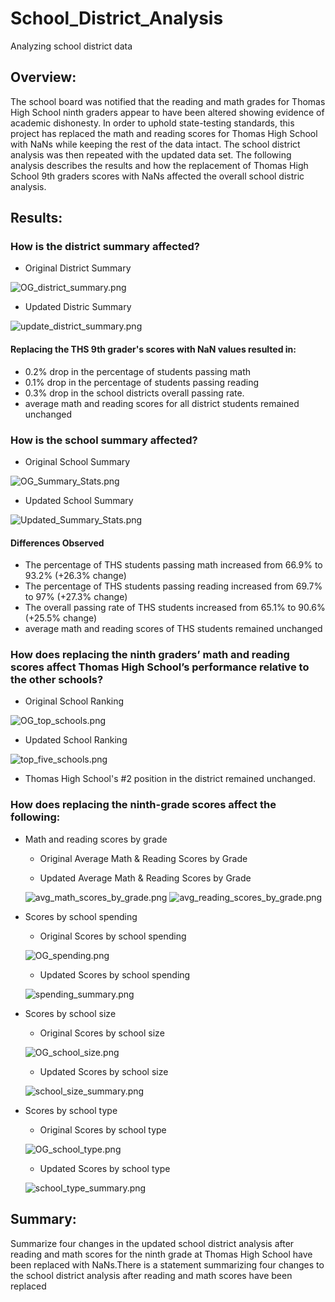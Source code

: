 # School_District_Analysis
Analyzing school district data

## Overview: 
The school board was notified that the reading and math grades for Thomas High School ninth graders appear to have been altered showing evidence of academic dishonesty. In order to uphold state-testing standards, this project has replaced the math and reading scores for Thomas High School with NaNs while keeping the rest of the data intact. The school district analysis was then repeated with the updated data set. The following analysis describes the results and how the replacement of Thomas High School 9th graders scores with NaNs affected the overall school distric analysis.

## Results: 

### How is the district summary affected?
  - Original District Summary
  
  ![OG_district_summary.png](https://github.com/ashleycvirga/School_District_Analysis/blob/66098b866d201f14665b1c82aa5e1785e3c7fc0e/Resources/OG_district_summary.png)
  
  - Updated Distric Summary
  
  ![update_district_summary.png](https://github.com/ashleycvirga/School_District_Analysis/blob/66098b866d201f14665b1c82aa5e1785e3c7fc0e/Resources/update_district_summary.png)
  
#### Replacing the THS 9th grader's scores with NaN values resulted in:
* 0.2% drop in the percentage of students passing math
* 0.1% drop in the percentage of students passing reading
* 0.3% drop in the school districts overall passing rate.
* average math and reading scores for all district students remained unchanged

### How is the school summary affected?
  - Original School Summary
  
  ![OG_Summary_Stats.png](https://github.com/ashleycvirga/School_District_Analysis/blob/e18ef213945aee4d1e9cc5973766611f65a4e1be/Resources/OG_Summary_Stats.png)
  
  - Updated School Summary
  
  ![Updated_Summary_Stats.png](https://github.com/ashleycvirga/School_District_Analysis/blob/66098b866d201f14665b1c82aa5e1785e3c7fc0e/Resources/Updated_Summary_Stats.png)

#### Differences Observed
* The percentage of THS students passing math increased from 66.9% to 93.2% (+26.3% change)
* The percentage of THS students passing reading increased from 69.7% to 97% (+27.3% change)
* The overall passing rate of THS students increased from 65.1% to 90.6% (+25.5% change)
* average math and reading scores of THS students remained unchanged 

### How does replacing the ninth graders’ math and reading scores affect Thomas High School’s performance relative to the other schools?
  - Original School Ranking
  
  ![OG_top_schools.png](https://github.com/ashleycvirga/School_District_Analysis/blob/f31e1817dba4e5106b08496f57ab285f6c5edddc/Resources/OG_top_schools.png)
  
  - Updated School Ranking
  
  ![top_five_schools.png](https://github.com/ashleycvirga/School_District_Analysis/blob/66098b866d201f14665b1c82aa5e1785e3c7fc0e/Resources/top_five_schools.png)

  - Thomas High School's #2 position in the district remained unchanged. 

### How does replacing the ninth-grade scores affect the following:

  - Math and reading scores by grade
  
    * Original Average Math & Reading Scores by Grade
    ![]()
    ![]()
    
    * Updated Average Math & Reading Scores by Grade
    
    ![avg_math_scores_by_grade.png](https://github.com/ashleycvirga/School_District_Analysis/blob/f31e1817dba4e5106b08496f57ab285f6c5edddc/Resources/avg_math_scores_by_grade.png)
    ![avg_reading_scores_by_grade.png](https://github.com/ashleycvirga/School_District_Analysis/blob/f31e1817dba4e5106b08496f57ab285f6c5edddc/Resources/avg_reading_scores_by_grade.png)

  - Scores by school spending
    * Original Scores by school spending
    
    ![OG_spending.png](https://github.com/ashleycvirga/School_District_Analysis/blob/9b2a40d4bdb12b1ca88fab05418d06142d2ca01c/Resources/OG_spending.png)
    
    * Updated Scores by school spending
    
    ![spending_summary.png](https://github.com/ashleycvirga/School_District_Analysis/blob/f31e1817dba4e5106b08496f57ab285f6c5edddc/Resources/spending_summary.png)
   
  - Scores by school size
    * Original Scores by school size
    
    ![OG_school_size.png](https://github.com/ashleycvirga/School_District_Analysis/blob/9b2a40d4bdb12b1ca88fab05418d06142d2ca01c/Resources/OG_school_size.png)
    
    * Updated Scores by school size
    
    ![school_size_summary.png](https://github.com/ashleycvirga/School_District_Analysis/blob/f31e1817dba4e5106b08496f57ab285f6c5edddc/Resources/school_size_summary.png)
  - Scores by school type
    * Original Scores by school type
    
    ![OG_school_type.png](https://github.com/ashleycvirga/School_District_Analysis/blob/9b2a40d4bdb12b1ca88fab05418d06142d2ca01c/Resources/OG_school_type.png)
    
    * Updated Scores by school type
    
    ![school_type_summary.png](https://github.com/ashleycvirga/School_District_Analysis/blob/f31e1817dba4e5106b08496f57ab285f6c5edddc/Resources/school_type_summary.png)

## Summary: 

Summarize four changes in the updated school district analysis after reading and math scores for the ninth grade at Thomas High School have been replaced with NaNs.There is a statement summarizing four changes to the school district analysis after reading and math scores have been replaced
